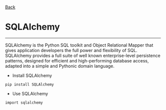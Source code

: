 [Back](../README.md)

# SQLAlchemy
---

SQLAlchemy is the Python SQL toolkit and Object Relational Mapper that gives application developers the full power and flexibility of SQL. SQLAlchemy provides a full suite of well known enterprise-level persistence patterns, designed for efficient and high-performing database access, adapted into a simple and Pythonic domain language.

- Install SQLAlchemy
~~~~
pip install SQLAlchemy
~~~~
- Use SQLAlchemy
~~~~
import sqlalchemy
~~~~ 

